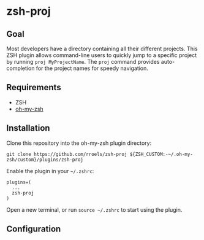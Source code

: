# zsh-proj

## Goal

Most developers have a directory containing all their different projects. This ZSH plugin allows command-line users to quickly jump to a specific project by running `proj MyProjectName`. The `proj` command provides auto-completion for the project names for speedy navigation.

## Requirements

* ZSH
* [oh-my-zsh](https://ohmyz.sh/)

## Installation

Clone this repository into the oh-my-zsh plugin directory:

```
git clone https://github.com/rroels/zsh-proj ${ZSH_CUSTOM:-~/.oh-my-zsh/custom}/plugins/zsh-proj
```

Enable the plugin in your `~/.zshrc`:

```
plugins=(
  ... 
  zsh-proj
)
```

Open a new terminal, or run `source ~/.zshrc` to start using the plugin.

## Configuration
